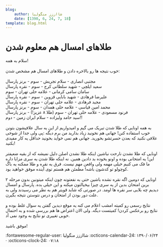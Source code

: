 ```yaml
---
blog:
    author: شااززز منگولیا
    date: [1390, 6, 24, 7, 18]
template: blog.html
---
```

# طلاهای امسال هم معلوم شدن

<div class="cnt">
سلام به همه!<br/><br/>خوب نتیجه ها رو بالاخره دادن و طلاهای امسال هم مشخص شدن:<br/><br/>مجتبی انصاری - سلام تجریش - سوم - برنز پارسال<br/>سعید ایلچی - شهید سلطانی کرج - سوم - نقره پارسال<br/>سامان سامی کرمانی - علامه حلی تهران - سوم<br/>علیرضا فرهادی - شهید بابایی قزوین - سوم - نقره پارسال<br/>مجید فرهادی - علامه حلی تهران - سوم - نقره پارسال<br/>محمد امین قیاسی - علامه حلی همدان - سوم - برنز پارسال<br/>فرنود مسعودی - علامه حلی تهران - سوم (طلا ۸ عزیز!) - برنز پارسال<br/>سید حامد ولیزاده - سلام ایران زمین - دوم!!<br/><br/>به همه اونایی که طلا شدن تبریک می گیم و امیدواریم از این یه سال علافیشون بتونن خوب استفاده کنن! جهانی هم نخونید زیاد بذارید من برم دیگه :پی ولی جدا از شوخی علافی نکنید که بعدن حسرتشو بخورید. جهانی هم نمی خواید بخونید حداقل یه کار مفیدی بکنید!<br/><br/>اونایی که طلا نشدن نارحت نباشین اینکه طلا نشدن اصلن دلیل نمیشه که از بقیه ضعیفتر این! یه امتحانی بوده و اونو یخوده بد دادین همین. نه اینکه طلا شدن یه سری مزایا داره ما فک می کنیم خیلی مهمه ولی واقعن مهم نیست. فرق یه نقره و طلا ممکنه یه باگ کوچولو تو کدشون باشه! مطمئن هم هستم توی آینده موفق خواهید بود.<br/><br/>اونایی که دومین اگه نقره نشده باشین حتی به نفعتونه چون اینکه میتونین بدون مرحله ۲ برین امتحان بدین از یه سری چیزا بیخیالتون میکنه و این خیلی بده. پارسال و امسال دیدیم چه بلایی سر نقره ها اومد. در صورتی که شاید قویتر هم به نطر می رسیدند ولی به علت دور بودن از امتحان و درس نتوستن نتیجه بگیرن.<br/><br/>نتایج رسمی رو کمیته امشب اعلام می کنه یه موقع دیدین گفتن یه سوال غلط بوده و نتایج رو برعکس کردن! کمیتست دیگه. ولی الان اعتراض ها هم بررسی شده و به احتمال خوبی تغییری تو نتایج به وجود نمی آد.<br/><br/>موفق باشید!<br/><p></p>
</div>

<div class="blog-info" markdown>
<span class="blog-author">
:fontawesome-regular-user: شااززز منگولیا
</span>
<span class="blog-date">
:octicons-calendar-24: ۱۳۹۰/۰۶/۲۴ · :octicons-clock-24: ۰۷:۱۸
</span>
</div>

